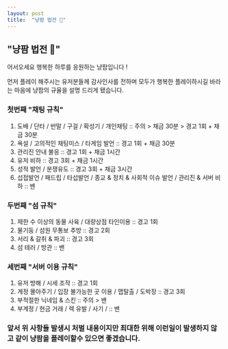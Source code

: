 ```yaml
---
layout: post
title:  "냥팜 법전 🐾"
---
```


## "냥팜 법전 🐾"

어서오세요 행복한 하루를 응원하는 냥팜입니다 ! 


먼저 플레이 해주시는 유저분들께 감사인사를 전하며 
모두가 행복한 플레이하시길 바라는 마음에 냥팜의 규율을 설명 드리게 됐습니다.


### 첫번째 "채팅 규칙"

1. 도배 / 단타 / 반말 / 구걸 / 확성기 / 개인채팅 :: 주의 > 채금 30분 > 경고 1회 + 채금 30분 
2. 욕설 / 고의적인 채팅미스 / 타게임 발언 :: 경고 1회 + 채금 30분
3. 관리진 안내 불응 :: 경고 1회 + 채금 1시간
4. 유저 비하 :: 경고 3회 + 채금 1시간
5. 성적 발언 / 분쟁유도 :: 경고 3회 + 채금 3시간
6. 섭접발언 / 패드립 / 타섭발언 / 종교 & 정치 & 사회적 이슈 발언 / 관리진 & 서버 비하 :: 밴


### 두번째 "섬 규칙"

1. 제한 수 이상의 동물 사육 / 대량상점 타인이용 :: 경고 1회
2. 물기둥 / 섬원 무통보 추방 :: 경고 2회
3. 서리 & 갈취 & 파괴 :: 경고 3회
4. 섬 테러 / 방관 :: 밴


### 세번째 "서버 이용 규칙"

1. 유저 방해 / 시세 조작 :: 경고 1회
2. 계정 몰아주기 / 입장 불가능한 곳 이용 / 맵탈출 / 도박장 :: 경고 3회
3. 부적절한 닉네임 & 스킨 :: 주의 > 밴
4. 부계정 / 현금 거래 / 렉 유발 / 사기 / :: 밴

### 앞서 위 사항들 발생시 처벌 내용이지만 최대한 위해 이런일이 발생하지 않고 같이 냥팜을 플레이할수 있으면 좋겠습니다.
